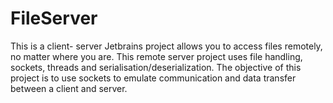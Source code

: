 # FileServer
This is a client- server Jetbrains project allows you to access files remotely, no matter where you are. This remote server project uses file handling, sockets, threads and serialisation/deserialization.
The objective of this project is to use sockets to emulate communication and data transfer between a client and server.
